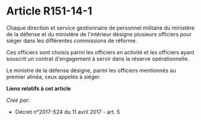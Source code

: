 # Article R151-14-1

Chaque direction et service gestionnaire de personnel militaire du ministère de la défense et du ministère de l'intérieur
désigne plusieurs officiers pour siéger dans les différentes commissions de réforme.

Ces officiers sont choisis parmi les officiers en activité et les officiers ayant souscrit un contrat d'engagement à servir
dans la réserve opérationnelle.

Le ministre de la défense désigne, parmi les officiers mentionnés au premier alinéa, ceux appelés à siéger.

**Liens relatifs à cet article**

_Créé par_:

  - Décret n°2017-524 du 11 avril 2017 - art. 5
